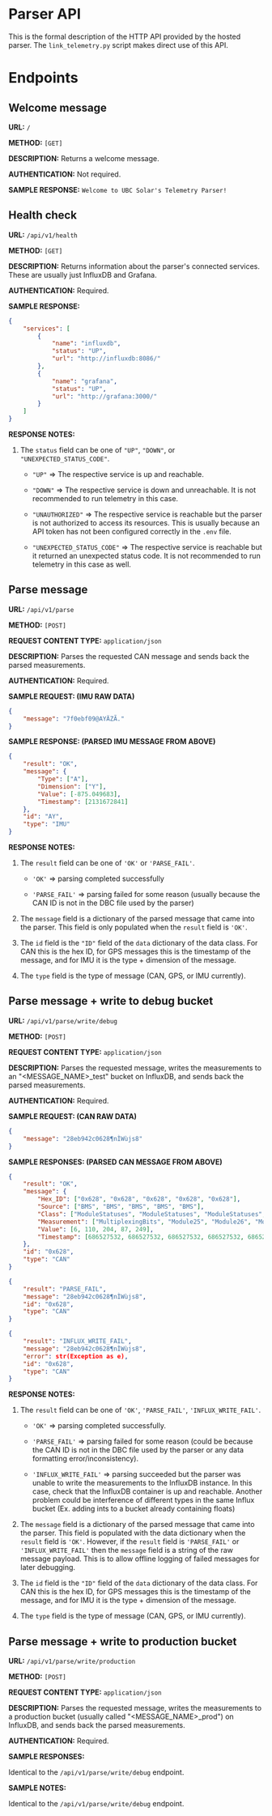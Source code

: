 # Parser API

This is the formal description of the HTTP API provided by the hosted parser. The `link_telemetry.py` script makes direct use of this API.

# Endpoints

## Welcome message

**URL:** `/`

**METHOD:** `[GET]`

**DESCRIPTION:** Returns a welcome message.

**AUTHENTICATION:** Not required.

**SAMPLE RESPONSE:** `Welcome to UBC Solar's Telemetry Parser!`

## Health check

**URL:** `/api/v1/health`

**METHOD:** `[GET]`

**DESCRIPTION:** Returns information about the parser's connected services. These are usually just InfluxDB and Grafana.

**AUTHENTICATION:** Required.

**SAMPLE RESPONSE:**

```json
{
    "services": [
        {
            "name": "influxdb",
            "status": "UP",
            "url": "http://influxdb:8086/"
        },
        {
            "name": "grafana",
            "status": "UP",
            "url": "http://grafana:3000/"
        }
    ]
}
```

**RESPONSE NOTES:**

1. The `status` field can be one of `"UP"`, `"DOWN"`, or `"UNEXPECTED_STATUS_CODE"`.

    - `"UP"` => The respective service is up and reachable.

    - `"DOWN"` => The respective service is down and unreachable. It is not recommended to run telemetry in this case.

    - `"UNAUTHORIZED"` => The respective service is reachable but the parser is not authorized to access its resources. This is usually because an API token has not been configured correctly in the `.env` file.

    - `"UNEXPECTED_STATUS_CODE"` => The respective service is reachable but it returned an unexpected status code. It is not recommended to run telemetry in this case as well.

## Parse message

**URL:** `/api/v1/parse`

**METHOD:** `[POST]`

**REQUEST CONTENT TYPE:** `application/json`

**DESCRIPTION:** Parses the requested CAN message and sends back the parsed measurements.

**AUTHENTICATION:** Required.

**SAMPLE REQUEST: (IMU RAW DATA)**

```json
{
    "message": "7f0ebf09@AYÄZÃ."
}
```

**SAMPLE RESPONSE: (PARSED IMU MESSAGE FROM ABOVE)**

```json
{
    "result": "OK",
    "message": {
        "Type": ["A"],
        "Dimension": ["Y"],
        "Value": [-875.049683],
        "Timestamp": [2131672841]
    },
    "id": "AY",
    "type": "IMU"
}
```

**RESPONSE NOTES:**

1. The `result` field can be one of `'OK'` or `'PARSE_FAIL'`.

    - `'OK'` => parsing completed successfully

    - `'PARSE_FAIL'` => parsing failed for some reason (usually because the CAN ID is not in the DBC file used by the parser)

2. The `message` field is a dictionary of the parsed message that came into the parser. This field is only populated when the `result` field is `'OK'`.

3. The `id` field is the `"ID"` field of the `data` dictionary of the data class. For CAN this is the hex ID, for GPS messages this is the timestamp of the message, and for IMU it is the type + dimension of the message.

4. The `type` field is the type of message (CAN, GPS, or IMU currently).

## Parse message + write to debug bucket

**URL:** `/api/v1/parse/write/debug`

**METHOD:** `[POST]`

**REQUEST CONTENT TYPE:** `application/json`

**DESCRIPTION:** Parses the requested message, writes the measurements to an "<MESSAGE_NAME>_test" bucket on InfluxDB, and sends back the parsed measurements.

**AUTHENTICATION:** Required.

**SAMPLE REQUEST: (CAN RAW DATA)**

```json
{
    "message": "28eb942c0628¶nÌWùjs8"
}
```

**SAMPLE RESPONSES: (PARSED CAN MESSAGE FROM ABOVE)**

```json
{
    "result": "OK",
    "message": {
        "Hex_ID": ["0x628", "0x628", "0x628", "0x628", "0x628"], 
        "Source": ["BMS", "BMS", "BMS", "BMS", "BMS"], 
        "Class": ["ModuleStatuses", "ModuleStatuses", "ModuleStatuses", "ModuleStatuses", "ModuleStatuses"], 
        "Measurement": ["MultiplexingBits", "Module25", "Module26", "Module27", "Module28"], 
        "Value": [6, 110, 204, 87, 249], 
        "Timestamp": [686527532, 686527532, 686527532, 686527532, 686527532]
    },
    "id": "0x628",
    "type": "CAN"
}
```

```json
{
    "result": "PARSE_FAIL",
    "message": "28eb942c0628¶nÌWùjs8",
    "id": "0x628",
    "type": "CAN"
}
```

```json
{
    "result": "INFLUX_WRITE_FAIL",
    "message": "28eb942c0628¶nÌWùjs8",
    "error": str(Exception as e),
    "id": "0x628",
    "type": "CAN"      
}
```

**RESPONSE NOTES:**

1. The `result` field can be one of `'OK'`, `'PARSE_FAIL'`, `'INFLUX_WRITE_FAIL'`.

    - `'OK'` => parsing completed successfully.

    - `'PARSE_FAIL'` => parsing failed for some reason (could be because the CAN ID is not in the DBC file used by the parser or any data formatting error/inconsistency).

    - `'INFLUX_WRITE_FAIL'` => parsing succeeded but the parser was unable to write the measurements to the InfluxDB instance. In this case, check that the InfluxDB container is up and reachable. Another problem could be interference of different types in the same Influx bucket (Ex. adding ints to a bucket already containing floats)

2. The `message` field is a dictionary of the parsed message that came into the parser. This field is  populated with the data dictionary when the `result` field is `'OK'`. However, if the `result` field is `'PARSE_FAIL'` or `'INFLUX_WRITE_FAIL'` then the `message` field is a string of the raw message payload. This is to allow offline logging of failed messages for later debugging.

3. The `id` field is the `"ID"` field of the `data` dictionary of the data class. For CAN this is the hex ID, for GPS messages this is the timestamp of the message, and for IMU it is the type + dimension of the message.

4. The `type` field is the type of message (CAN, GPS, or IMU currently).


## Parse message + write to production bucket

**URL:** `/api/v1/parse/write/production`

**METHOD:** `[POST]`

**REQUEST CONTENT TYPE:** `application/json`

**DESCRIPTION:** Parses the requested message, writes the measurements to a production bucket (usually called "<MESSAGE_NAME>_prod") on InfluxDB, and sends back the parsed measurements.

**AUTHENTICATION:** Required.

**SAMPLE RESPONSES:**

Identical to the `/api/v1/parse/write/debug` endpoint.

**SAMPLE NOTES:**

Identical to the `/api/v1/parse/write/debug` endpoint.
